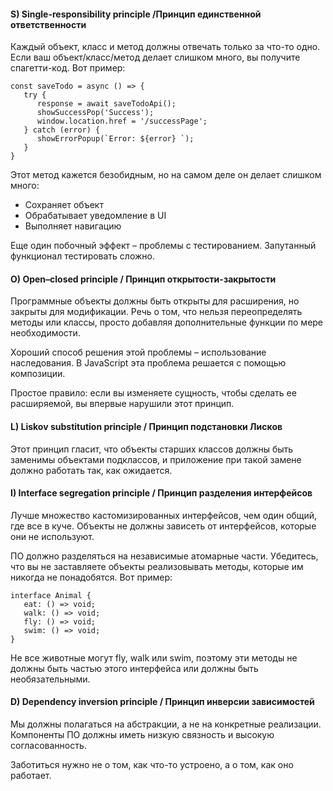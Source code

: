 #### S) Single-responsibility principle /Принцип единственной ответственности

Каждый объект, класс и метод должны отвечать только за что-то одно. Если ваш объект/класс/метод делает слишком много, вы получите спагетти-код. Вот пример:

````
const saveTodo = async () => {
   try {
      response = await saveTodoApi();
      showSuccessPop('Success');
      window.location.href = '/successPage';
   } catch (error) {
      showErrorPopup(`Error: ${error} `);
   }
}
````

Этот метод кажется безобидным, но на самом деле он делает слишком много:

- Сохраняет объект
- Обрабатывает уведомление в UI
- Выполняет навигацию

Еще один побочный эффект – проблемы с тестированием. Запутанный функционал тестировать сложно.

#### O) Open–closed principle / Принцип открытости-закрытости

Программные объекты должны быть открыты для расширения, но закрыты для модификации. Речь о том, что нельзя переопределять методы или классы, просто добавляя дополнительные функции по мере необходимости.

Хороший способ решения этой проблемы – использование наследования. В JavaScript эта проблема решается с помощью композиции.

Простое правило: если вы изменяете сущность, чтобы сделать ее расширяемой, вы впервые нарушили этот принцип.

#### L) Liskov substitution principle / Принцип подстановки Лисков

Этот принцип гласит, что объекты старших классов должны быть заменимы объектами подклассов, и приложение при такой замене должно работать так, как ожидается.

#### I) Interface segregation principle / Принцип разделения интерфейсов

Лучше множество кастомизированных интерфейсов, чем один общий, где все в куче. Объекты не должны зависеть от интерфейсов, которые они не используют.

ПО должно разделяться на независимые атомарные части. Убедитесь, что вы не заставляете объекты реализовывать методы, которые им никогда не понадобятся. Вот пример:

````
interface Animal {
   eat: () => void;
   walk: () => void;
   fly: () => void;
   swim: () => void;
}
````

Не все животные могут fly, walk или swim, поэтому эти методы не должны быть частью этого интерфейса 
или должны быть необязательными.

#### D) Dependency inversion principle / Принцип инверсии зависимостей

Мы должны полагаться на абстракции, а не на конкретные реализации. Компоненты ПО должны иметь низкую связность и высокую согласованность.

Заботиться нужно не о том, как что-то устроено, а о том, как оно работает.
